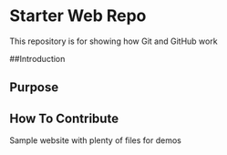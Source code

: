 # Starter Web Repo

This repository is for showing how Git and GitHub work

##Introduction

## Purpose

## How To Contribute

Sample website with plenty of files for demos